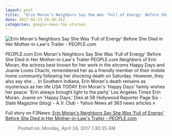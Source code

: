 ```yaml
---
layout: post
title:  "Erin Moran's Neighbors Say She Was 'Full of Energy' Before She Died in Her Mother-in-Law's Trailer - PEOPLE.com"
date: 2017-04-23 20:30:35Z
categories: google-news-top-stories
---
```


![Erin Moran's Neighbors Say She Was 'Full of Energy' Before She Died in Her Mother-in-Law's Trailer - PEOPLE.com](http://i2.wp.com/peopledotcom.files.wordpress.com/2017/04/erin-moran-a.jpg?crop=0px%2C0px%2C1860px%2C1395px&resize=660%2C495&ssl=1)

PEOPLE.com Erin Moran's Neighbors Say She Was 'Full of Energy' Before She Died in Her Mother-in-Law's Trailer PEOPLE.com Neighbors of Erin Moran, the actress best known for her work in the sitcoms Happy Days and Joanie Loves Chachi, remembered her as a friendly member of their mobile home community following her shocking death on Saturday. However, they also say she ... In Southern Indiana, Erin Moran's death remains as mysterious as her life USA TODAY Erin Moran's 'Happy Days' family wishes her peace: 'Erin always brought light to the party' Los Angeles Times Erin Moran, Joanie on 'Happy Days,' Dies at 56 Hollywood Reporter Page Six - Slate Magazine (blog) - A.V. Club - Yahoo News all 363 news articles »


Full story on F3News: [Erin Moran's Neighbors Say She Was 'Full of Energy' Before She Died in Her Mother-in-Law's Trailer - PEOPLE.com](http://www.f3nws.com/n/uWWguE)

> Posted on: Monday, April 24, 2017 1:30:35 AM
